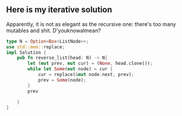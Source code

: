 ## Here is my iterative solution 

Apparently, it is not as elegant as the recursive one: there's too many mutables and shit. D'youknowaImean?

```Rust
type N = Option<Box<ListNode>>;
use std::mem::replace;
impl Solution {
    pub fn reverse_list(head: N) -> N{
        let (mut prev, mut cur) = (None, head.clone());
        while let Some(mut node) = cur {
            cur = replace(&mut node.next, prev);
            prev = Some(node);
        }
        prev
        
    }
}
```
